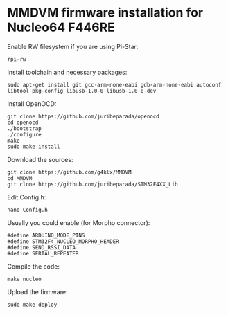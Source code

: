# MMDVM firmware installation for Nucleo64 F446RE

Enable RW filesystem if you are using Pi-Star:

    rpi-rw

Install toolchain and necessary packages:

    sudo apt-get install git gcc-arm-none-eabi gdb-arm-none-eabi autoconf libtool pkg-config libusb-1.0-0 libusb-1.0-0-dev

Install OpenOCD:

    git clone https://github.com/juribeparada/openocd
    cd openocd
    ./bootstrap
    ./configure
    make
    sudo make install

Download the sources:

    git clone https://github.com/g4klx/MMDVM
    cd MMDVM
    git clone https://github.com/juribeparada/STM32F4XX_Lib

Edit Config.h:

    nano Config.h
    
Usually you could enable (for Morpho connector):

    #define ARDUINO_MODE_PINS
    #define STM32F4_NUCLEO_MORPHO_HEADER
    #define SEND_RSSI_DATA
    #define SERIAL_REPEATER

Compile the code:

    make nucleo

Upload the firmware:

    sudo make deploy

